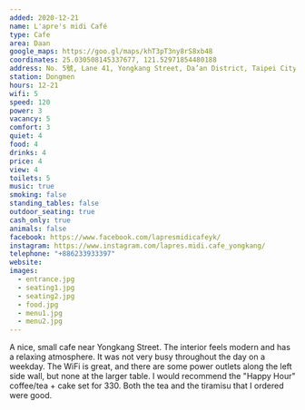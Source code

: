 ```yaml
---
added: 2020-12-21
name: L'apre's midi Café
type: Cafe
area: Daan
google_maps: https://goo.gl/maps/khT3pT3ny8rS8xb48
coordinates: 25.030508145337677, 121.52971854480188
address: No. 5號, Lane 41, Yongkang Street, Da’an District, Taipei City, Taiwan 106
station: Dongmen
hours: 12-21
wifi: 5
speed: 120
power: 3
vacancy: 5
comfort: 3
quiet: 4
food: 4
drinks: 4
price: 4
view: 4
toilets: 5
music: true
smoking: false
standing_tables: false
outdoor_seating: true
cash_only: true
animals: false
facebook: https://www.facebook.com/lapresmidicafeyk/
instagram: https://www.instagram.com/lapres.midi.cafe_yongkang/
telephone: "+886233933397"
website: 
images:
  - entrance.jpg
  - seating1.jpg
  - seating2.jpg
  - food.jpg
  - menu1.jpg
  - menu2.jpg
---
```


A nice, small cafe near Yongkang Street. The interior feels modern and has a relaxing atmosphere. It was not very busy throughout the day on a weekday. The WiFi is great, and there are some power outlets along the left side wall, but none at the larger table. I would recommend the "Happy Hour" coffee/tea + cake set for 330. Both the tea and the tiramisu that I ordered were good.

